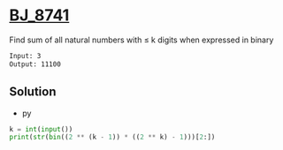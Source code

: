 # [BJ_8741](https://acmicpc.net/problem/8741)

Find sum of all natural numbers with ≤ k digits when expressed in binary

```txt
Input: 3
Output: 11100
```

## Solution

* py

```py
k = int(input())
print(str(bin((2 ** (k - 1)) * ((2 ** k) - 1)))[2:])
```
